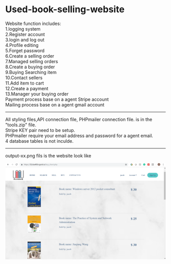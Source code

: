 # Used-book-selling-website <br>
Website function includes:  <br>
1.logging system <br>
2.Register account <br>
3.login and log out <br>
4.Profile editing <br>
5.Forget password <br>
6.Create a selling order <br>
7.Managed selling orders <br>
8.Create a buying order<br>
9.Buying Searching item <br>
10.Contact sellers <br>
11.Add item to cart <br>
12.Create a payment <br>
13.Manager your buying order<br>
Payment process base on a agent Stripe account<br>
Mailing process base on a agent gmail account<br>

-------------------------------------------------------------------------------------------
All styling files,API connection file, PHPmailer connection file. is in the "tools.zip" file.<br>
Stripe KEY pair need to be setup.<br>
PHPmailer require your email address and password for a agent email.<br>
4 database tables is not inculde.<br>

--------------------------------------------------------------------------------------------
output-xx.png fils is the website look like

![](output-buying%20page.PNG)
